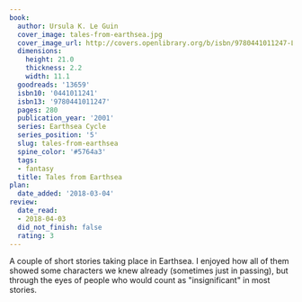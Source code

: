 ```yaml
---
book:
  author: Ursula K. Le Guin
  cover_image: tales-from-earthsea.jpg
  cover_image_url: http://covers.openlibrary.org/b/isbn/9780441011247-L.jpg
  dimensions:
    height: 21.0
    thickness: 2.2
    width: 11.1
  goodreads: '13659'
  isbn10: '0441011241'
  isbn13: '9780441011247'
  pages: 280
  publication_year: '2001'
  series: Earthsea Cycle
  series_position: '5'
  slug: tales-from-earthsea
  spine_color: '#5764a3'
  tags:
  - fantasy
  title: Tales from Earthsea
plan:
  date_added: '2018-03-04'
review:
  date_read:
  - 2018-04-03
  did_not_finish: false
  rating: 3
---
```


A couple of short stories taking place in Earthsea. I enjoyed how all of them showed some characters we knew already (sometimes just in passing), but through the eyes of people who would count as "insignificant" in most stories.
